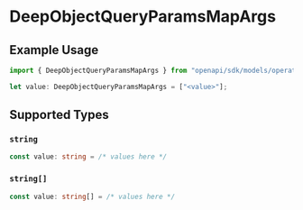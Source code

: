 # DeepObjectQueryParamsMapArgs

## Example Usage

```typescript
import { DeepObjectQueryParamsMapArgs } from "openapi/sdk/models/operations";

let value: DeepObjectQueryParamsMapArgs = ["<value>"];
```

## Supported Types

### `string`

```typescript
const value: string = /* values here */
```

### `string[]`

```typescript
const value: string[] = /* values here */
```

